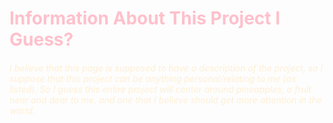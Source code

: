 <head>
  <title>Project 0</title>
  </head>
  
  <style>
    h1 {
      color:pink;
  }
    h6 {
      color:papayawhip;
  }
  </style>
  
  <body>
  <h1>Information About This Project I Guess?</h1>
 <h6>I believe that this page is supposed to have a description of the project, so I suppose that this project can be anything personal/relating to me (as listed). So I guess this entire project will center around pineapples, a fruit near and dear to me, and one that I believe should get more attention in the world.</h6>
